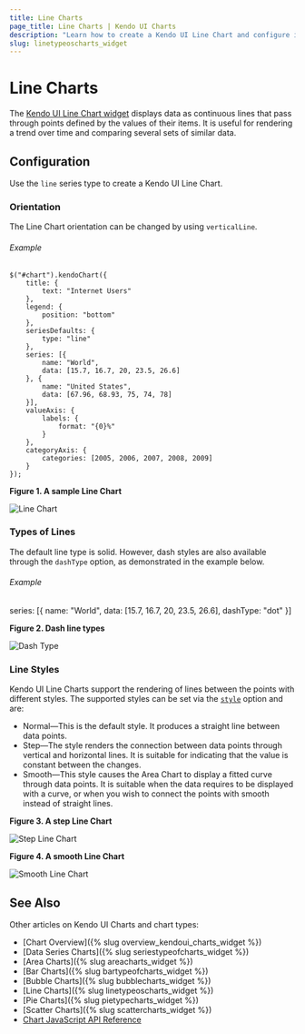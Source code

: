```yaml
---
title: Line Charts
page_title: Line Charts | Kendo UI Charts
description: "Learn how to create a Kendo UI Line Chart and configure its options."
slug: linetypeoscharts_widget
---
```


# Line Charts

The [Kendo UI Line Chart widget](http://demos.telerik.com/kendo-ui/line-charts/index) displays data as continuous lines that pass through points defined by the values of their items. It is  useful for rendering a trend over time and comparing several sets of similar data.

## Configuration

Use the `line` series type to create a Kendo UI Line Chart.

### Orientation

The Line Chart orientation can be changed by using `verticalLine`.

###### Example

    $("#chart").kendoChart({
        title: {
            text: "Internet Users"
        },
        legend: {
            position: "bottom"
        },
        seriesDefaults: {
            type: "line"
        },
        series: [{
            name: "World",
            data: [15.7, 16.7, 20, 23.5, 26.6]
        }, {
            name: "United States",
            data: [67.96, 68.93, 75, 74, 78]
        }],
        valueAxis: {
            labels: {
                format: "{0}%"
            }
        },
        categoryAxis: {
            categories: [2005, 2006, 2007, 2008, 2009]
        }
    });


**Figure 1. A sample Line Chart**

![Line Chart](/controls/charts/chart-types/chart-line.png)

### Types of Lines

The default line type is solid. However, dash styles are also available through the `dashType` option, as demonstrated in the example below.

###### Example

  series: [{
      name: "World",
      data: [15.7, 16.7, 20, 23.5, 26.6],
      dashType: "dot"
  }]

**Figure 2. Dash line types**

![Dash Type](/controls/charts/chart-types/chart-dash-types.png)

### Line Styles

Kendo UI Line Charts support the rendering of lines between the points with different styles. The supported styles can be set via the [`style`](/api/dataviz/chart#configuration-series.style) option and are:

* Normal&mdash;This is the default style. It produces a straight line between data points.
* Step&mdash;The style renders the connection between data points through vertical and horizontal lines. It is suitable for indicating that the value is constant between the changes.
* Smooth&mdash;This style causes the Area Chart to display a fitted curve through data points. It is suitable when the data requires to be displayed with a curve, or when you wish to connect the points with smooth instead of straight lines.

**Figure 3. A step Line Chart**

![Step Line Chart](/controls/charts/chart-types/chart-step-line.png)

**Figure 4. A smooth Line Chart**

![Smooth Line Chart](/controls/charts/chart-types/chart-smooth-line.png)

## See Also

Other articles on Kendo UI Charts and chart types:

* [Chart Overview]({% slug overview_kendoui_charts_widget %})
* [Data Series Charts]({% slug seriestypeofcharts_widget %})
* [Area Charts]({% slug areacharts_widget %})
* [Bar Charts]({% slug bartypeofcharts_widget %})
* [Bubble Charts]({% slug bubblecharts_widget %})
* [Line Charts]({% slug linetypeoscharts_widget %})
* [Pie Charts]({% slug pietypecharts_widget %})
* [Scatter Charts]({% slug scattercharts_widget %})
* [Chart JavaScript API Reference](/api/javascript/dataviz/ui/chart)
